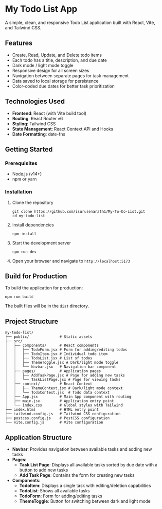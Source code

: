 # My Todo List App

A simple, clean, and responsive Todo List application built with React, Vite, and Tailwind CSS.

## Features

- Create, Read, Update, and Delete todo items
- Each todo has a title, description, and due date
- Dark mode / light mode toggle
- Responsive design for all screen sizes
- Navigation between separate pages for task management
- Data saved to local storage for persistence
- Color-coded due dates for better task prioritization

## Technologies Used

- **Frontend**: React (with Vite build tool)
- **Routing**: React Router v6
- **Styling**: Tailwind CSS
- **State Management**: React Context API and Hooks
- **Date Formatting**: date-fns

## Getting Started

### Prerequisites

- Node.js (v14+)
- npm or yarn

### Installation

1. Clone the repository
   ```
   git clone https://github.com/isurusenarath1/My-To-Do-List.git
   cd my-todo-list
   ```

2. Install dependencies
   ```
   npm install
   ```

3. Start the development server
   ```
   npm run dev
   ```

4. Open your browser and navigate to `http://localhost:5173`

## Build for Production

To build the application for production:

```
npm run build
```

The built files will be in the `dist` directory.

## Project Structure

```
my-todo-list/
├── public/              # Static assets
├── src/
│   ├── components/      # React components
│   │   ├── TodoForm.jsx # Form for adding/editing todos
│   │   ├── TodoItem.jsx # Individual todo item
│   │   ├── TodoList.jsx # List of todos
│   │   ├── ThemeToggle.jsx # Dark/light mode toggle
│   │   └── Navbar.jsx   # Navigation bar component
│   ├── pages/           # Application pages
│   │   ├── AddTaskPage.jsx # Page for adding new tasks
│   │   └── TaskListPage.jsx # Page for viewing tasks
│   ├── context/         # React Context
│   │   ├── ThemeContext.jsx # Dark/light mode context
│   │   └── TodoContext.jsx  # Todo data context
│   ├── App.jsx          # Main App component with routing
│   ├── main.jsx         # Application entry point
│   └── index.css        # Global styles with Tailwind
├── index.html           # HTML entry point
├── tailwind.config.js   # Tailwind CSS configuration
├── postcss.config.js    # PostCSS configuration
└── vite.config.js       # Vite configuration
```

## Application Structure

- **Navbar**: Provides navigation between available tasks and adding new tasks
- **Pages**:
  - **Task List Page**: Displays all available tasks sorted by due date with a button to add new tasks
  - **Add Task Page**: Contains the form for creating new tasks
- **Components**:
  - **TodoItem**: Displays a single task with editing/deletion capabilities
  - **TodoList**: Shows all available tasks
  - **TodoForm**: Form for adding/editing tasks
  - **ThemeToggle**: Button for switching between dark and light mode
